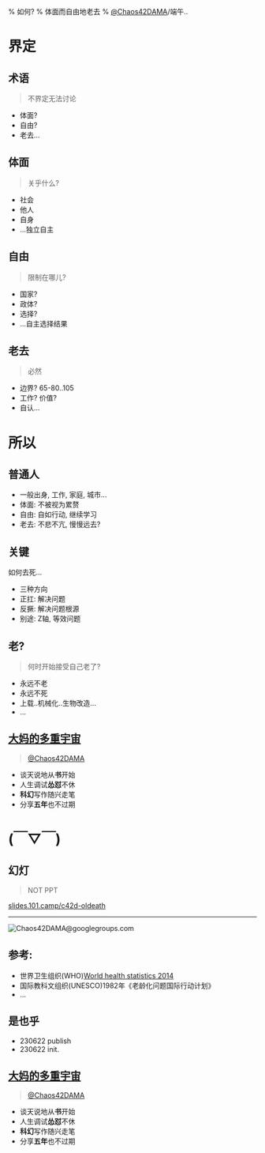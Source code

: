 % 如何?
% 体面而自由地老去
% [@Chaos42DAMA](https://www.youtube.com/@Chaos42DAMA)/端午..

# 界定


## 术语
> 不界定无法讨论

- 体面?
- 自由?
- 老去...

## 体面
> 关乎什么?

- 社会
- 他人
- 自身
- ...独立自主

## 自由
> 限制在哪儿?

- 国家?
- 政体?
- 选择?
- ...自主选择结果

## 老去
> 必然

- 边界? 65-80..105
- 工作? 价值?
- 自认...

# 所以


## 普通人

- 一般出身, 工作, 家庭, 城市...
- 体面: 不被视为累赘
- 自由: 自如行动, 继续学习
- 老去: 不悲不亢, 慢慢远去?

## 关键
如何去死...

- 三种方向
- 正扛: 解决问题
- 反撅: 解决问题根源
- 别途: Z轴, 等效问题

## 老?
> 何时开始接受自己老了?

- 永远不老
- 永远不死
- 上载..机械化..生物改造...
- ...

## [大妈的多重宇宙](https://www.youtube.com/@Chaos42DAMA)
> [@Chaos42DAMA](https://www.youtube.com/@Chaos42DAMA)

- 谈天说地从**书**开始
- 人生调试**怂怼**不休
- **科幻**写作随兴走笔
- 分享**五年**也不过期

# (￣▽￣)


## 幻灯
> NOT PPT

[slides.101.camp/c42d-oldeath](https://slides.101.camp/c42d-oldeath.html)



-------

![Chaos**42**DAMA@**g**oo**g**le**g**roup**s**.com](http://org.up.zoomquiet.top/omc/res/KEEP/kcn_ask-dama.jpg!/fh/420)

## 参考:

- 世界卫生组织(WHO)[World health statistics 2014](https://apps.who.int/iris/bitstream/handle/10665/112738/9789240692671_eng.pdf)
- 国际教科文组织(UNESCO)1982年《老龄化问题国际行动计划》
- ...

## 是也乎



- 230622 publish
- 230622 init.

## [大妈的多重宇宙](https://www.youtube.com/@Chaos42DAMA)
> [@Chaos42DAMA](https://www.youtube.com/@Chaos42DAMA)

- 谈天说地从**书**开始
- 人生调试**怂怼**不休
- **科幻**写作随兴走笔
- 分享**五年**也不过期

